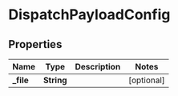 

# DispatchPayloadConfig


## Properties

Name | Type | Description | Notes
------------ | ------------- | ------------- | -------------
**_file** | **String** |  |  [optional]



